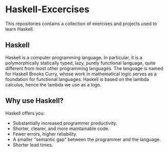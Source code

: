 # Haskell-Excercises
This repositories contains a collection of exercises and projects used to learn Haskell.
## Haskell
Haskell is a computer programming language. In particular, it is a polymorphically statically typed, lazy, purely functional language, quite different from most other programming languages. The language is named for Haskell Brooks Curry, whose work in mathematical logic serves as a foundation for functional languages. Haskell is based on the lambda calculus, hence the lambda we use as a logo.

## Why use Haskell?
Haskell offers you:

- Substantially increased programmer productivity.
- Shorter, clearer, and more maintainable code.
- Fewer errors, higher reliability.
- A smaller "semantic gap" between the programmer and the language.
- Shorter lead times.

